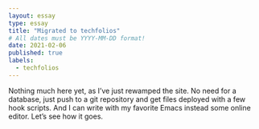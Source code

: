 ```yaml
---
layout: essay
type: essay
title: "Migrated to techfolios"
# All dates must be YYYY-MM-DD format!
date: 2021-02-06
published: true
labels:
  - techfolios
---
```


Nothing much here yet, as I’ve just rewamped the site. No need for a database, just push to a git repository and get files deployed with a few hook scripts. And I can write with my favorite Emacs instead some online editor. Let’s see how it goes.
